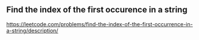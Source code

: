 ## Find the index of the first occurence in a string
https://leetcode.com/problems/find-the-index-of-the-first-occurrence-in-a-string/description/
